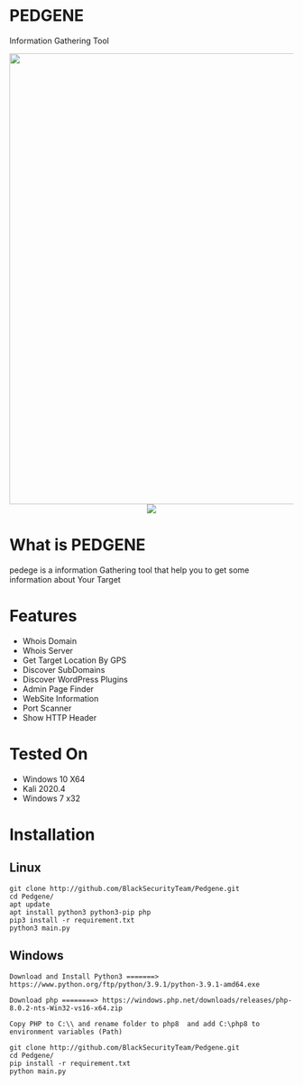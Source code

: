 # PEDGENE
Information Gathering Tool


<img src="https://user-images.githubusercontent.com/79002336/107855002-06b85d80-6e35-11eb-82ec-66781813f9d9.PNG" width="800" height="800">   
<center><img src= "https://camo.githubusercontent.com/91d556a58281283e952a53ce252a15afb1a45f6f4c5ae8694ab11f820615f802/68747470733a2f2f696d672e736869656c64732e696f2f62616467652f507974686f6e2d332d627269676874677265656e2e7376673f7374796c653d706c6173746963"> </center>  
         


# What is PEDGENE
pedege is a information Gathering tool that help you to get some information about Your Target

# Features
- Whois Domain
- Whois Server
- Get Target Location By GPS
- Discover SubDomains
- Discover WordPress Plugins
- Admin Page Finder
- WebSite Information
- Port Scanner
- Show HTTP Header





# Tested On 
- Windows 10 X64
- Kali 2020.4
- Windows 7 x32

# Installation
## Linux
```
git clone http://github.com/BlackSecurityTeam/Pedgene.git
cd Pedgene/
apt update
apt install python3 python3-pip php
pip3 install -r requirement.txt
python3 main.py
```
## Windows
```
Download and Install Python3 =======> https://www.python.org/ftp/python/3.9.1/python-3.9.1-amd64.exe

Download php ========> https://windows.php.net/downloads/releases/php-8.0.2-nts-Win32-vs16-x64.zip

Copy PHP to C:\\ and rename folder to php8  and add C:\php8 to environment variables (Path)

git clone http://github.com/BlackSecurityTeam/Pedgene.git
cd Pedgene/
pip install -r requirement.txt
python main.py
```
